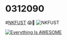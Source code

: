 
# 0312090
#[NKFUST](http://www.nkfust.edu.tw/bin/home.php "高第一")
:scream::dizzy:
![NKFUST](banner.gif "高第一")

[![Everything Is AWESOME](https://img.youtube.com/vi/StTqXEQ2l-Y/0.jpg)](https://www.youtube.com/watch?v=StTqXEQ2l-Y "Everything Is AWESOME")

